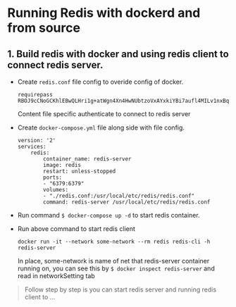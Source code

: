 # Running Redis with dockerd and from source

## 1. Build redis with docker and using redis client to connect redis server.
- Create `redis.conf` file config to overide config of docker.
    ```
    requirepass RBOJ9cCNoGCKhlEBwQLHri1g+atWgn4Xn4HwNUbtzoVxAYxkiYBi7aufl4MILv1nxBqR4L6NNzI0X6cE
    ```
    Content file specific authenticate to connect to redis server

- Create `docker-compose.yml` file along side with file config.
    ```
    version: '2'
    services:
        redis:
            container_name: redis-server
            image: redis
            restart: unless-stopped
            ports:
            - "6379:6379"
            volumes:
            - "./redis.conf:/usr/local/etc/redis/redis.conf"
            command: redis-server /usr/local/etc/redis/redis.conf
    ```
- Run command `$ docker-compose up -d` to start redis container.

- Run above command to start redis client
    ```
    docker run -it --network some-network --rm redis redis-cli -h redis-server
    ```
    In place, some-network is name of net that redis-server container running on, you can see this by `$ docker inspect redis-server` and read in networkSetting tab

> Follow step by step is you can start redis server and running redis client to ...
